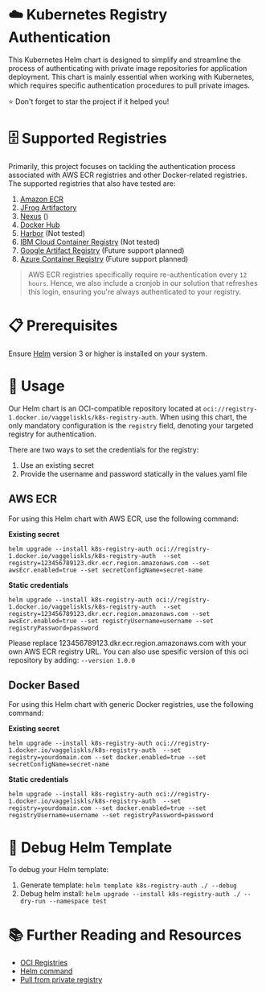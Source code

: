 # ☁️ Kubernetes Registry Authentication
This Kubernetes Helm chart is designed to simplify and streamline the process of authenticating with private image repositories for application deployment. This chart is mainly essential when working with Kubernetes, which requires specific authentication procedures to pull private images.

⭐ Don't forget to star the project if it helped you!


# 🗄️ Supported Registries
Primarily, this project focuses on tackling the authentication process associated with AWS ECR registries and other Docker-related registries. The supported registries that also have tested are:

1. [Amazon ECR](https://aws.amazon.com/ecr/)
2. [JFrog Artifactory](https://jfrog.com/artifactory/)
3. [Nexus](https://help.sonatype.com/en/docker-registry.html) ()
4. [Docker Hub](https://hub.docker.com/)
5. [Harbor](https://goharbor.io/) (Not tested)
6. [IBM Cloud Container Registry](https://www.ibm.com/products/container-registry) (Not tested)
7. [Google Artifact Registry](https://cloud.google.com/artifact-registry) (Future support planned)
8. [Azure Container Registry](https://azure.microsoft.com/en-us/products/container-registry) (Future support planned)

> AWS ECR registries specifically require re-authentication every `12 hours`. Hence, we also include a cronjob in our solution that refreshes this login, ensuring you're always authenticated to your registry.

# 📋 Prerequisites
Ensure [Helm](https://helm.sh/docs/intro/install/) version 3 or higher is installed on your system.

# 🚀 Usage
Our Helm chart is an OCI-compatible repository located at `oci://registry-1.docker.io/vaggeliskls/k8s-registry-auth`. When using this chart, the only mandatory configuration is the `registry` field, denoting your targeted registry for authentication.

There are two ways to set the credentials for the registry:

1. Use an existing secret
2. Provide the username and password statically in the values.yaml file

## AWS ECR
For using this Helm chart with AWS ECR, use the following command:

**Existing secret**
```
helm upgrade --install k8s-registry-auth oci://registry-1.docker.io/vaggeliskls/k8s-registry-auth  --set registry=123456789123.dkr.ecr.region.amazonaws.com --set awsEcr.enabled=true --set secretConfigName=secret-name
```
**Static credentials**
```
helm upgrade --install k8s-registry-auth oci://registry-1.docker.io/vaggeliskls/k8s-registry-auth  --set registry=123456789123.dkr.ecr.region.amazonaws.com --set awsEcr.enabled=true --set registryUsername=username --set registryPassword=password
```

Please replace 123456789123.dkr.ecr.region.amazonaws.com with your own AWS ECR registry URL.
You can also use spesific version of this oci repository by adding: `--version 1.0.0`


## Docker Based
For using this Helm chart with generic Docker registries, use the following command:

**Existing secret**
```
helm upgrade --install k8s-registry-auth oci://registry-1.docker.io/vaggeliskls/k8s-registry-auth  --set registry=yourdomain.com --set docker.enabled=true --set secretConfigName=secret-name
```
**Static credentials**
```
helm upgrade --install k8s-registry-auth oci://registry-1.docker.io/vaggeliskls/k8s-registry-auth  --set registry=yourdomain.com --set docker.enabled=true --set registryUsername=username --set registryPassword=password
```

# 🐞 Debug Helm Template
To debug your Helm template:
1. Generate template: `helm template k8s-registry-auth ./ --debug`
2. Debug helm install: `helm upgrade --install k8s-registry-auth ./ --dry-run --namespace test`

# 📚 Further Reading and Resources
- [OCI Registries](https://helm.sh/docs/topics/registries/)
- [Helm command](https://helm.sh/docs/helm/helm_upgrade/)
- [Pull from private registry](https://kubernetes.io/docs/tasks/configure-pod-container/pull-image-private-registry/)